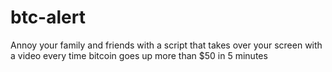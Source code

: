 # btc-alert
Annoy your family and friends with a script that takes over your screen with a video every time bitcoin goes up more than $50 in 5 minutes
